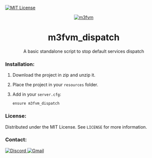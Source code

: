 [![MIT License][license-shield]][license-url]

<div align="center">
    <a href="https://github.com/matteo0003/m3fvm_dispatch">
        <img src="https://i.imgur.com/OeLhwaV.png" alt="m3fvm">
    </a>
</div>

<div align="center">
    <h1>m3fvm_dispatch</h1>
    <p>A basic standalone script to stop default services dispatch</p>
</div>

### Installation:

1. Download the project in zip and unzip it.
2. Place the project in your `resources` folder.
3. Add in your `server.cfg`:
   
    ```
   ensure m3fvm_dispatch
    ```

### License:

Distributed under the MIT License. See `LICENSE` for more information.

### Contact:

<a href="https://discord.gg/NqqtkS7ekj" target="_blank">
    <img src="https://img.shields.io/badge/Discord-7289DA?style=for-the-badge&logo=discord&logoColor=white" alt="Discord">
</a>
<a href="mailto:matteo.angoin@icloud.com">
    <img src="https://img.shields.io/badge/Gmail-D14836?style=for-the-badge&logo=gmail&logoColor=white" alt="Gmail">
</a>

[license-shield]: https://img.shields.io/github/license/matteo0003/m3fvm_dispatch.svg?style=for-the-badge
[license-url]: https://github.com/matteo0003/m3fvm_dispatch/blob/master/LICENSE.txt
